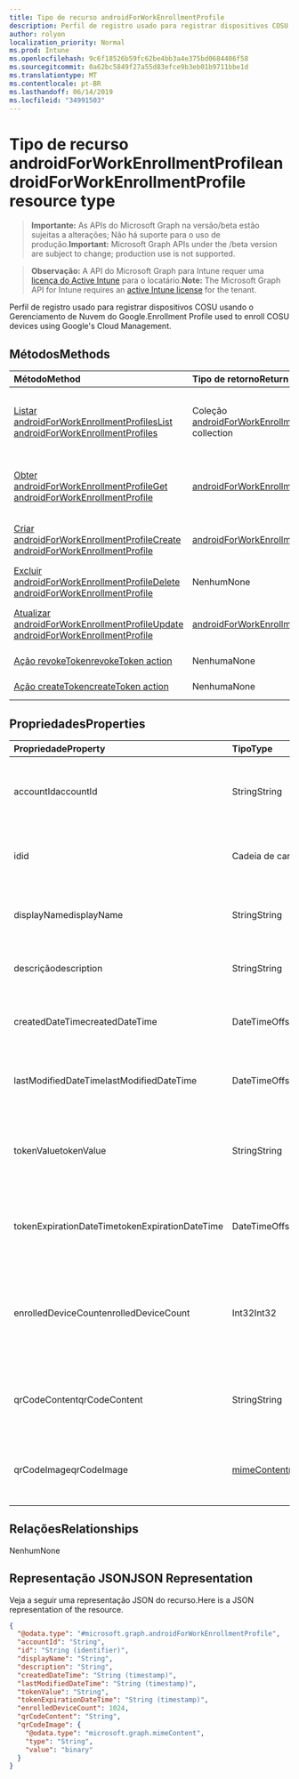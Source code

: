 ```yaml
---
title: Tipo de recurso androidForWorkEnrollmentProfile
description: Perfil de registro usado para registrar dispositivos COSU usando o Gerenciamento de Nuvem do Google.
author: rolyon
localization_priority: Normal
ms.prod: Intune
ms.openlocfilehash: 9c6f18526b59fc62be4bb3a4e375bd0684406f58
ms.sourcegitcommit: 0a62bc5849f27a55d83efce9b3eb01b9711bbe1d
ms.translationtype: MT
ms.contentlocale: pt-BR
ms.lasthandoff: 06/14/2019
ms.locfileid: "34991503"
---
```

# <a name="androidforworkenrollmentprofile-resource-type"></a><span data-ttu-id="7522c-103">Tipo de recurso androidForWorkEnrollmentProfile</span><span class="sxs-lookup"><span data-stu-id="7522c-103">androidForWorkEnrollmentProfile resource type</span></span>

> <span data-ttu-id="7522c-104">**Importante:** As APIs do Microsoft Graph na versão/beta estão sujeitas a alterações; Não há suporte para o uso de produção.</span><span class="sxs-lookup"><span data-stu-id="7522c-104">**Important:** Microsoft Graph APIs under the /beta version are subject to change; production use is not supported.</span></span>

> <span data-ttu-id="7522c-105">**Observação:** A API do Microsoft Graph para Intune requer uma [licença do Active Intune](https://go.microsoft.com/fwlink/?linkid=839381) para o locatário.</span><span class="sxs-lookup"><span data-stu-id="7522c-105">**Note:** The Microsoft Graph API for Intune requires an [active Intune license](https://go.microsoft.com/fwlink/?linkid=839381) for the tenant.</span></span>

<span data-ttu-id="7522c-106">Perfil de registro usado para registrar dispositivos COSU usando o Gerenciamento de Nuvem do Google.</span><span class="sxs-lookup"><span data-stu-id="7522c-106">Enrollment Profile used to enroll COSU devices using Google's Cloud Management.</span></span>

## <a name="methods"></a><span data-ttu-id="7522c-107">Métodos</span><span class="sxs-lookup"><span data-stu-id="7522c-107">Methods</span></span>
|<span data-ttu-id="7522c-108">Método</span><span class="sxs-lookup"><span data-stu-id="7522c-108">Method</span></span>|<span data-ttu-id="7522c-109">Tipo de retorno</span><span class="sxs-lookup"><span data-stu-id="7522c-109">Return Type</span></span>|<span data-ttu-id="7522c-110">Descrição</span><span class="sxs-lookup"><span data-stu-id="7522c-110">Description</span></span>|
|:---|:---|:---|
|[<span data-ttu-id="7522c-111">Listar androidForWorkEnrollmentProfiles</span><span class="sxs-lookup"><span data-stu-id="7522c-111">List androidForWorkEnrollmentProfiles</span></span>](../api/intune-androidforwork-androidforworkenrollmentprofile-list.md)|<span data-ttu-id="7522c-112">Coleção [androidForWorkEnrollmentProfile](../resources/intune-androidforwork-androidforworkenrollmentprofile.md)</span><span class="sxs-lookup"><span data-stu-id="7522c-112">[androidForWorkEnrollmentProfile](../resources/intune-androidforwork-androidforworkenrollmentprofile.md) collection</span></span>|<span data-ttu-id="7522c-113">Lista propriedades e relações dos objetos [androidForWorkEnrollmentProfile](../resources/intune-androidforwork-androidforworkenrollmentprofile.md).</span><span class="sxs-lookup"><span data-stu-id="7522c-113">List properties and relationships of the [androidForWorkEnrollmentProfile](../resources/intune-androidforwork-androidforworkenrollmentprofile.md) objects.</span></span>|
|[<span data-ttu-id="7522c-114">Obter androidForWorkEnrollmentProfile</span><span class="sxs-lookup"><span data-stu-id="7522c-114">Get androidForWorkEnrollmentProfile</span></span>](../api/intune-androidforwork-androidforworkenrollmentprofile-get.md)|[<span data-ttu-id="7522c-115">androidForWorkEnrollmentProfile</span><span class="sxs-lookup"><span data-stu-id="7522c-115">androidForWorkEnrollmentProfile</span></span>](../resources/intune-androidforwork-androidforworkenrollmentprofile.md)|<span data-ttu-id="7522c-116">Propriedades de leitura e relações do objeto [androidForWorkEnrollmentProfile](../resources/intune-androidforwork-androidforworkenrollmentprofile.md).</span><span class="sxs-lookup"><span data-stu-id="7522c-116">Read properties and relationships of the [androidForWorkEnrollmentProfile](../resources/intune-androidforwork-androidforworkenrollmentprofile.md) object.</span></span>|
|[<span data-ttu-id="7522c-117">Criar androidForWorkEnrollmentProfile</span><span class="sxs-lookup"><span data-stu-id="7522c-117">Create androidForWorkEnrollmentProfile</span></span>](../api/intune-androidforwork-androidforworkenrollmentprofile-create.md)|[<span data-ttu-id="7522c-118">androidForWorkEnrollmentProfile</span><span class="sxs-lookup"><span data-stu-id="7522c-118">androidForWorkEnrollmentProfile</span></span>](../resources/intune-androidforwork-androidforworkenrollmentprofile.md)|<span data-ttu-id="7522c-119">Cria um novo objeto [androidForWorkEnrollmentProfile](../resources/intune-androidforwork-androidforworkenrollmentprofile.md).</span><span class="sxs-lookup"><span data-stu-id="7522c-119">Create a new [androidForWorkEnrollmentProfile](../resources/intune-androidforwork-androidforworkenrollmentprofile.md) object.</span></span>|
|[<span data-ttu-id="7522c-120">Excluir androidForWorkEnrollmentProfile</span><span class="sxs-lookup"><span data-stu-id="7522c-120">Delete androidForWorkEnrollmentProfile</span></span>](../api/intune-androidforwork-androidforworkenrollmentprofile-delete.md)|<span data-ttu-id="7522c-121">Nenhum</span><span class="sxs-lookup"><span data-stu-id="7522c-121">None</span></span>|<span data-ttu-id="7522c-122">Exclui um [androidForWorkEnrollmentProfile](../resources/intune-androidforwork-androidforworkenrollmentprofile.md).</span><span class="sxs-lookup"><span data-stu-id="7522c-122">Deletes a [androidForWorkEnrollmentProfile](../resources/intune-androidforwork-androidforworkenrollmentprofile.md).</span></span>|
|[<span data-ttu-id="7522c-123">Atualizar androidForWorkEnrollmentProfile</span><span class="sxs-lookup"><span data-stu-id="7522c-123">Update androidForWorkEnrollmentProfile</span></span>](../api/intune-androidforwork-androidforworkenrollmentprofile-update.md)|[<span data-ttu-id="7522c-124">androidForWorkEnrollmentProfile</span><span class="sxs-lookup"><span data-stu-id="7522c-124">androidForWorkEnrollmentProfile</span></span>](../resources/intune-androidforwork-androidforworkenrollmentprofile.md)|<span data-ttu-id="7522c-125">Atualiza as propriedades de um objeto [androidForWorkEnrollmentProfile](../resources/intune-androidforwork-androidforworkenrollmentprofile.md).</span><span class="sxs-lookup"><span data-stu-id="7522c-125">Update the properties of a [androidForWorkEnrollmentProfile](../resources/intune-androidforwork-androidforworkenrollmentprofile.md) object.</span></span>|
|[<span data-ttu-id="7522c-126">Ação revokeToken</span><span class="sxs-lookup"><span data-stu-id="7522c-126">revokeToken action</span></span>](../api/intune-androidforwork-androidforworkenrollmentprofile-revoketoken.md)|<span data-ttu-id="7522c-127">Nenhuma</span><span class="sxs-lookup"><span data-stu-id="7522c-127">None</span></span>|<span data-ttu-id="7522c-128">Ainda não documentado</span><span class="sxs-lookup"><span data-stu-id="7522c-128">Not yet documented</span></span>|
|[<span data-ttu-id="7522c-129">Ação createToken</span><span class="sxs-lookup"><span data-stu-id="7522c-129">createToken action</span></span>](../api/intune-androidforwork-androidforworkenrollmentprofile-createtoken.md)|<span data-ttu-id="7522c-130">Nenhuma</span><span class="sxs-lookup"><span data-stu-id="7522c-130">None</span></span>|<span data-ttu-id="7522c-131">Ainda não documentado</span><span class="sxs-lookup"><span data-stu-id="7522c-131">Not yet documented</span></span>|

## <a name="properties"></a><span data-ttu-id="7522c-132">Propriedades</span><span class="sxs-lookup"><span data-stu-id="7522c-132">Properties</span></span>
|<span data-ttu-id="7522c-133">Propriedade</span><span class="sxs-lookup"><span data-stu-id="7522c-133">Property</span></span>|<span data-ttu-id="7522c-134">Tipo</span><span class="sxs-lookup"><span data-stu-id="7522c-134">Type</span></span>|<span data-ttu-id="7522c-135">Descrição</span><span class="sxs-lookup"><span data-stu-id="7522c-135">Description</span></span>|
|:---|:---|:---|
|<span data-ttu-id="7522c-136">accountId</span><span class="sxs-lookup"><span data-stu-id="7522c-136">accountId</span></span>|<span data-ttu-id="7522c-137">String</span><span class="sxs-lookup"><span data-stu-id="7522c-137">String</span></span>|<span data-ttu-id="7522c-138">GUID de locatário ao qual o perfil de registro pertence.</span><span class="sxs-lookup"><span data-stu-id="7522c-138">Tenant GUID the enrollment profile belongs to.</span></span>|
|<span data-ttu-id="7522c-139">id</span><span class="sxs-lookup"><span data-stu-id="7522c-139">id</span></span>|<span data-ttu-id="7522c-140">Cadeia de caracteres</span><span class="sxs-lookup"><span data-stu-id="7522c-140">String</span></span>|<span data-ttu-id="7522c-141">GUID exclusivo do perfil de registro.</span><span class="sxs-lookup"><span data-stu-id="7522c-141">Unique GUID for the enrollment profile.</span></span>|
|<span data-ttu-id="7522c-142">displayName</span><span class="sxs-lookup"><span data-stu-id="7522c-142">displayName</span></span>|<span data-ttu-id="7522c-143">String</span><span class="sxs-lookup"><span data-stu-id="7522c-143">String</span></span>|<span data-ttu-id="7522c-144">Nome de exibição do perfil de registro.</span><span class="sxs-lookup"><span data-stu-id="7522c-144">Display name for the enrollment profile.</span></span>|
|<span data-ttu-id="7522c-145">descrição</span><span class="sxs-lookup"><span data-stu-id="7522c-145">description</span></span>|<span data-ttu-id="7522c-146">String</span><span class="sxs-lookup"><span data-stu-id="7522c-146">String</span></span>|<span data-ttu-id="7522c-147">Descrição do perfil de registro.</span><span class="sxs-lookup"><span data-stu-id="7522c-147">Description for the enrollment profile.</span></span>|
|<span data-ttu-id="7522c-148">createdDateTime</span><span class="sxs-lookup"><span data-stu-id="7522c-148">createdDateTime</span></span>|<span data-ttu-id="7522c-149">DateTimeOffset</span><span class="sxs-lookup"><span data-stu-id="7522c-149">DateTimeOffset</span></span>|<span data-ttu-id="7522c-150">Data e hora de criação do perfil de registro.</span><span class="sxs-lookup"><span data-stu-id="7522c-150">Date time the enrollment profile was created.</span></span>|
|<span data-ttu-id="7522c-151">lastModifiedDateTime</span><span class="sxs-lookup"><span data-stu-id="7522c-151">lastModifiedDateTime</span></span>|<span data-ttu-id="7522c-152">DateTimeOffset</span><span class="sxs-lookup"><span data-stu-id="7522c-152">DateTimeOffset</span></span>|<span data-ttu-id="7522c-153">Data e hora da última modificação do perfil de registro.</span><span class="sxs-lookup"><span data-stu-id="7522c-153">Date time the enrollment profile was last modified.</span></span>|
|<span data-ttu-id="7522c-154">tokenValue</span><span class="sxs-lookup"><span data-stu-id="7522c-154">tokenValue</span></span>|<span data-ttu-id="7522c-155">String</span><span class="sxs-lookup"><span data-stu-id="7522c-155">String</span></span>|<span data-ttu-id="7522c-156">Valor do token mais recentemente criado para este perfil de registro.</span><span class="sxs-lookup"><span data-stu-id="7522c-156">Value of the most recently created token for this enrollment profile.</span></span>|
|<span data-ttu-id="7522c-157">tokenExpirationDateTime</span><span class="sxs-lookup"><span data-stu-id="7522c-157">tokenExpirationDateTime</span></span>|<span data-ttu-id="7522c-158">DateTimeOffset</span><span class="sxs-lookup"><span data-stu-id="7522c-158">DateTimeOffset</span></span>|<span data-ttu-id="7522c-159">Data e hora em que o token mais recentemente criado expirará.</span><span class="sxs-lookup"><span data-stu-id="7522c-159">Date time the most recently created token will expire.</span></span>|
|<span data-ttu-id="7522c-160">enrolledDeviceCount</span><span class="sxs-lookup"><span data-stu-id="7522c-160">enrolledDeviceCount</span></span>|<span data-ttu-id="7522c-161">Int32</span><span class="sxs-lookup"><span data-stu-id="7522c-161">Int32</span></span>|<span data-ttu-id="7522c-162">Número total de dispositivos Android que foram registrados usando esse perfil de registro.</span><span class="sxs-lookup"><span data-stu-id="7522c-162">Total number of Android devices that have enrolled using this enrollment profile.</span></span>|
|<span data-ttu-id="7522c-163">qrCodeContent</span><span class="sxs-lookup"><span data-stu-id="7522c-163">qrCodeContent</span></span>|<span data-ttu-id="7522c-164">String</span><span class="sxs-lookup"><span data-stu-id="7522c-164">String</span></span>|<span data-ttu-id="7522c-165">Cadeia de caracteres usada para gerar um código QR para o token.</span><span class="sxs-lookup"><span data-stu-id="7522c-165">String used to generate a QR code for the token.</span></span>|
|<span data-ttu-id="7522c-166">qrCodeImage</span><span class="sxs-lookup"><span data-stu-id="7522c-166">qrCodeImage</span></span>|[<span data-ttu-id="7522c-167">mimeContent</span><span class="sxs-lookup"><span data-stu-id="7522c-167">mimeContent</span></span>](../resources/intune-shared-mimecontent.md)|<span data-ttu-id="7522c-168">Cadeia de caracteres usada para gerar um código QR para o token.</span><span class="sxs-lookup"><span data-stu-id="7522c-168">String used to generate a QR code for the token.</span></span>|

## <a name="relationships"></a><span data-ttu-id="7522c-169">Relações</span><span class="sxs-lookup"><span data-stu-id="7522c-169">Relationships</span></span>
<span data-ttu-id="7522c-170">Nenhum</span><span class="sxs-lookup"><span data-stu-id="7522c-170">None</span></span>

## <a name="json-representation"></a><span data-ttu-id="7522c-171">Representação JSON</span><span class="sxs-lookup"><span data-stu-id="7522c-171">JSON Representation</span></span>
<span data-ttu-id="7522c-172">Veja a seguir uma representação JSON do recurso.</span><span class="sxs-lookup"><span data-stu-id="7522c-172">Here is a JSON representation of the resource.</span></span>
<!-- {
  "blockType": "resource",
  "keyProperty": "id",
  "@odata.type": "microsoft.graph.androidForWorkEnrollmentProfile"
}
-->
``` json
{
  "@odata.type": "#microsoft.graph.androidForWorkEnrollmentProfile",
  "accountId": "String",
  "id": "String (identifier)",
  "displayName": "String",
  "description": "String",
  "createdDateTime": "String (timestamp)",
  "lastModifiedDateTime": "String (timestamp)",
  "tokenValue": "String",
  "tokenExpirationDateTime": "String (timestamp)",
  "enrolledDeviceCount": 1024,
  "qrCodeContent": "String",
  "qrCodeImage": {
    "@odata.type": "microsoft.graph.mimeContent",
    "type": "String",
    "value": "binary"
  }
}
```






